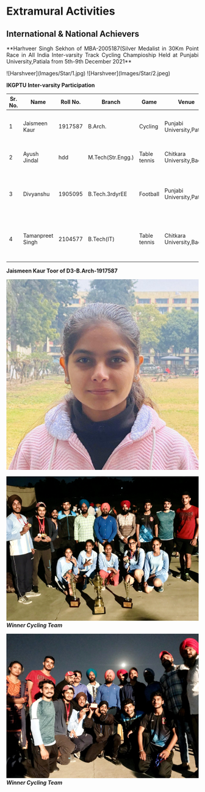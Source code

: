 # Extramural Activities
## International & National Achievers  

<p align=justify>
**Harhveer Singh Sekhon of MBA-2005187(Silver Medalist in 30Km Point Race in All India Inter-varsity Track Cycling Champioship Held at Punjabi University,Patiala  from 5th-9th December 2021**  
</p>
![Harshveer](Images/Star/1.jpg)  
![Harshveer](Images/Star/2.jpeg)  

**IKGPTU Inter-varsity Participation**


| Sr. No. | Name | Roll No. | Branch | Game | Venue | Dates | Photograph |
| - | -- | - | - |-| - | - | - |
| 1 | Jaismeen Kaur | 1917587 | B.Arch. |Cycling |Punjabi University,Patiala |5th-9th December 2021 | ![Jaismeen](Images/Star/4.jpg) |
| 2 | Ayush Jindal| hdd | M.Tech(Str.Engg.) |Table tennis |Chitkara University,Baddi |30th December2021 to 2nd Januray2022 | ![Ayush](Images/Star/5.jpg) |
| 3 | Divyanshu | 1905095 | B.Tech.3rdyrEE |Football |Punjabi University,Patiala |23rd-30th December 2021 | ![Divyanshu](Images/Star/6.jpg) |
| 4 | Tamanpreet Singh|2104577| B.Tech(IT) |Table tennis |Chitkara University,Baddi |30th December2021 to 2nd Januray2022 | ![Taman](Images/Star/7.jpg) |








**Jaismeen Kaur Toor of D3-B.Arch-1917587**  

![Jaismeen](Images/Star/4.jpg)

![1](Images/Teams/2-1st.jpg)
***Winner Cycling Team***

![1](Images/Teams/3-1st.jpeg)
***Winner Cycling Team***
